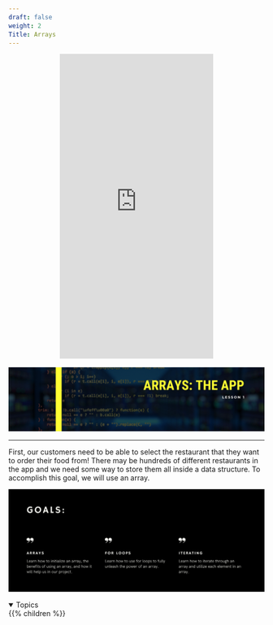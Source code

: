 ```yaml
---
draft: false
weight: 2
Title: Arrays
---
```


<p style="text-align: center;"><iframe width="60%" height="600px" src="https://www.youtube.com/embed/zkQNg1fToSc" frameborder="0" allow="accelerometer; autoplay; clipboard-write; encrypted-media; gyroscope; picture-in-picture" allowfullscreen></iframe></p>

<!--<link rel="stylesheet" href="../../style.css">-->

![array](../img/arrayintro.png)

<hr>

First, our customers need to be able to select the restaurant that they want to order their food from! There may be hundreds of different restaurants in the app and we need some way to store them all inside a data structure. To accomplish this goal, we will use an array.

![arraygoals](../img/arraygoals.png)

<details open>
<summary>Topics</summary>
{{% children %}}
</details>
